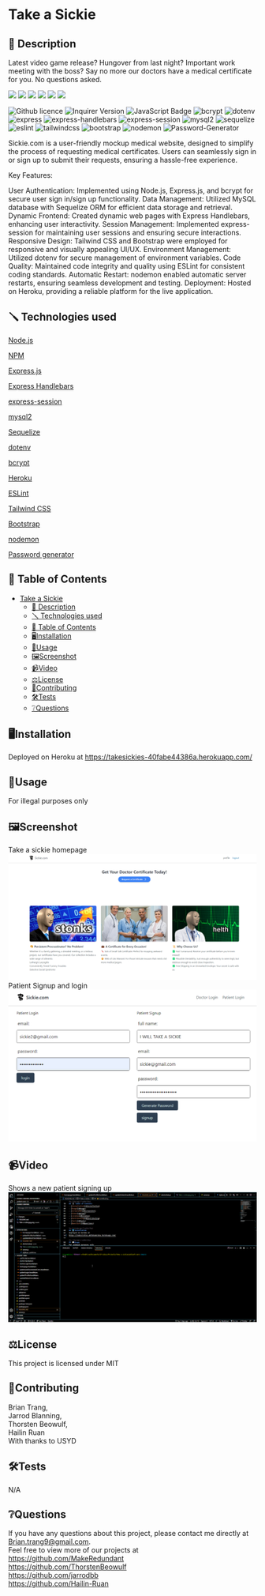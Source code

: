 # Take a Sickie

## 📄 Description 

Latest video game release? Hungover from last night? Important work meeting with the boss? Say no more our doctors have a medical certificate for you.
No questions asked. 

![](https://forthebadge.com/images/badges/built-with-love.svg)
![](https://forthebadge.com/images/badges/uses-html.svg)
![](https://forthebadge.com/images/badges/made-with-javascript.svg)
![](https://forthebadge.com/images/badges/contains-cat-gifs.svg)
![](https://forthebadge.com/images/badges/powered-by-electricity.svg)
![](https://forthebadge.com/images/badges/makes-people-smile.svg) 

![Github licence](http://img.shields.io/badge/license-MIT-blue.svg)
![Inquirer Version](https://img.shields.io/badge/Inquirer-8.2.4-blue.svg)
![JavaScript Badge](https://img.shields.io/badge/JavaScript-100%25-yellow.svg)
![bcrypt](https://img.shields.io/badge/bcrypt-5.0.0-blue)
![dotenv](https://img.shields.io/badge/dotenv-8.2.0-green)
![express](https://img.shields.io/badge/express-4.17.1-orange)
![express-handlebars](https://img.shields.io/badge/express--handlebars-5.2.0-red)
![express-session](https://img.shields.io/badge/express--session-1.17.1-yellow)
![mysql2](https://img.shields.io/badge/mysql2-2.2.5-blueviolet)
![sequelize](https://img.shields.io/badge/sequelize-6.3.5-important)
![eslint](https://img.shields.io/badge/eslint-7.12.1-lightgrey)
![tailwindcss](https://img.shields.io/badge/Tailwind%20CSS-2.2.16-red)
![bootstrap](https://img.shields.io/badge/Bootstrap-CSS%20Framework-blueviolet)
![nodemon](https://img.shields.io/badge/nodemon-3.0.1-black)
![Password-Generator](https://img.shields.io/badge/Password-Generator-green)

Sickie.com is a user-friendly mockup medical website, designed to simplify the process of requesting medical certificates. Users can seamlessly sign in or sign up to submit their requests, ensuring a hassle-free experience.

Key Features:

User Authentication: Implemented using Node.js, Express.js, and bcrypt for secure user sign in/sign up functionality.
Data Management: Utilized MySQL database with Sequelize ORM for efficient data storage and retrieval.
Dynamic Frontend: Created dynamic web pages with Express Handlebars, enhancing user interactivity.
Session Management: Implemented express-session for maintaining user sessions and ensuring secure interactions.
Responsive Design: Tailwind CSS and Bootstrap were employed for responsive and visually appealing UI/UX.
Environment Management: Utilized dotenv for secure management of environment variables.
Code Quality: Maintained code integrity and quality using ESLint for consistent coding standards.
Automatic Restart: nodemon enabled automatic server restarts, ensuring seamless development and testing.
Deployment: Hosted on Heroku, providing a reliable platform for the live application.


## 🪛 Technologies used 

<p><a href="https://nodejs.org/">Node.js</a></p>
<p><a href="https://www.npmjs.com/">NPM</a></p>
<p><a href="https://www.npmjs.com/package/express">Express.js</a></p>
<p><a href="https://www.npmjs.com/package/express-handlebars">Express Handlebars</a></p>
<p><a href="https://www.npmjs.com/package/express-session">express-session</a></p>
<p><a href="https://www.npmjs.com/package/mysql2">mysql2</a></p>
<p><a href="https://www.npmjs.com/package/sequelize">Sequelize</a></p>
<p><a href="https://www.npmjs.com/package/dotenv">dotenv</a></p>
<p><a href="https://www.npmjs.com/package/bcrypt">bcrypt</a></p>
<p><a href="https://heroku.com/">Heroku</a></p>
<p><a href="https://www.npmjs.com/package/eslint">ESLint</a></p>
<p><a href="https://www.npmjs.com/package/tailwindcss">Tailwind CSS</a></p>
<p><a href="https://www.npmjs.com/package/bootstrap">Bootstrap</a></p>
<p><a href="https://nodemon.io/">nodemon</a></p>
<p><a href="https://www.npmjs.com/package/generate-password">Password generator</a></p>

## 📓 Table of Contents

- [Take a Sickie](#take-a-sickie)
  - [📄 Description](#-description)
  - [🪛 Technologies used](#-technologies-used)
  - [📓 Table of Contents](#-table-of-contents)
  - [🖥️Installation](#️installation)
  - [💬Usage](#usage)
  - [🖼️Screenshot](#️screenshot)
  - [📹Video](#video)
  - [⚖️License](#️license)
  - [🤝Contributing](#contributing)
  - [🛠️Tests](#️tests)
  - [❔Questions](#questions)
    
## 🖥️Installation 

Deployed on Heroku at 
https://takesickies-40fabe44386a.herokuapp.com/
  
## 💬Usage 

For illegal purposes only

## 🖼️Screenshot

Take a sickie homepage
![Homepage](./assets/Take%20a%20sickie.jpg.png)
Patient Signup and login 
![Patient-Signup](./assets/Patient_Signup.png)

## 📹Video

Shows a new patient signing up 
![Gif](./assets/Sickie.gif)

## ⚖️License 

This project is licensed under MIT
  
## 🤝Contributing 

Brian Trang,  
Jarrod Blanning,  
Thorsten Beowulf,  
Hailin Ruan    
With thanks to USYD
  
## 🛠️Tests

N/A
 
## ❔Questions

If you have any questions about this project, please contact me directly at Brian.trang9@gmail.com.  
Feel free to view more of our projects at   
https://github.com/MakeRedundant  
https://github.com/ThorstenBeowulf  
https://github.com/jarrodbb  
https://github.com/Hailin-Ruan  
